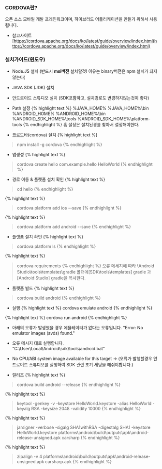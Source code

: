 ---
---


### CORDOVA란?
오픈 소스 모바일 개발 프레인워크이며, 하이브리드 어플리케이션을 만들기 위해서 사용됩니다.

* 참고사이트
[https://cordova.apache.org/docs/ko/latest/guide/overview/index.html(https://cordova.apache.org/docs/ko/latest/guide/overview/index.html)



### 설치가이드(윈도우)

* Node.JS 설치 (반드시 **msi버전** 설치할것! 이유는 binary버전은 npm 설치가 되지 않는다)

* JAVA SDK (JDK) 설치

* 안드로이드 스튜디오 설치 (SDK포함하고, 설치경로도 변경하지않는것이 좋다)

* Path 설정
{% highlight text %}
 %JAVA_HOME%
 %JAVA_HOME%\bin
 %ANDROID_HOME%
 %ANDROID_HOME%\bin
 %ANDROID_SDK_HOME%\tools
 %ANDROID_SDK_HOME%\platform-tools
{% endhighlight %}
홈 설정은 설치된경를 찾아서 설정해야한다.

* 코르도바(cordova) 설치
{% highlight text %}
 > npm install -g cordova
{% endhighlight %}

* 앱생성
{% highlight text %}
 > cordova create hello com.example.hello HelloWorld
{% endhighlight %}

* 경로 이동 & 플랫폼 설치 확인
{% highlight text %}
 > cd hello
{% endhighlight %}

{% highlight text %}
 > cordova platform add ios --save
{% endhighlight %}

{% highlight text %}
 > cordova platform add android --save
{% endhighlight %}

* 플랫폼 설치 확인
{% highlight text %}
 > cordova platform ls
{% endhighlight %}

{% highlight text %}
 > cordova requirements
{% endhighlight %}
오류 메세지에 따라 \Android Studio\tools\templates\gradle 폴더에[SDK\tools\templates] gradle 과 [Android Studio] gradle을 복사한다.

* 플랫폼 빌드
{% highlight text %}
 > cordova build android
{% endhighlight %}

* 실행
{% highlight text %}
cordova emulate android
{% endhighlight %}

{% highlight text %}
cordova run android
{% endhighlight %}

   * 아래의 오류가 발생했을 경우 에뮬레이터가 없다는 오류입니다.
      "Error: No emulator images (avds) found."

   * 오류 메시지 대로 실행합니다. 
     "C:\User\Local\Android\sdk\tools\android.bat"
   * No CPU/ABI system image available for this target ->
     (오류가 발행할경우 안드로이드 스튜디오를 실행하여 SDK 관련 초기 세팅을 해줘야합니다.)

* 릴리즈
{% highlight text %}
> cordova build android --release
{% endhighlight %}

{% highlight text %}
> keytool -genkey -v -keystore HelloWorld.keystore -alias HelloWorld -keyalg RSA -keysize 2048 -validity 10000
{% endhighlight %}

{% highlight text %}
> jarsigner -verbose -sigalg SHA1withRSA -digestalg SHA1 -keystore HelloWorld.keystore platforms\android\build\outputs\apk\android-release-unsigned.apk carsharp
{% endhighlight %}

{% highlight text %}
> zipalign -v 4 platforms\android\build\outputs\apk\android-release-unsigned.apk carsharp.apk
{% endhighlight %}


